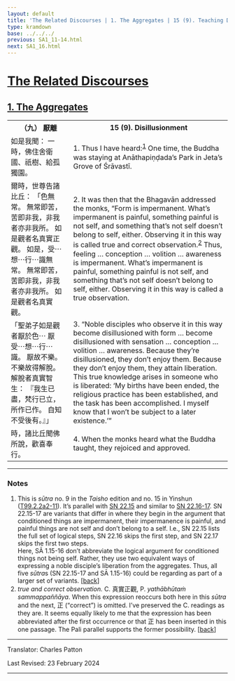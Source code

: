 ```yaml
---
layout: default
title: 'The Related Discourses | 1. The Aggregates | 15 (9). Teaching Disillusionment'
type: kramdown
base: ../../../
previous: SA1_11-14.html
next: SA1_16.html
---
```


<h1><a href='../index.html'>The Related Discourses</a></h1>
<h2><a href='index.html'>1. The Aggregates</a></h2>

<table class="trans">
  <th class='ch'>（九） 厭離</th>
  <th class='en'>15 (9). Disillusionment</th>
  <tr>
    <td class="ch" title='t99.2.2a2'>如是我聞： 一時，佛住舍衛國、祇樹、給孤獨園。</td>
    <td id='p1'>1. Thus I have heard:<sup id="ref1"><a href="#n1">1</a></sup> One time, the Buddha was staying at Anāthapiṇḍada’s Park in Jeta’s Grove of Śrāvastī.</td>
  </tr>
  <tr>
    <td class="ch" title='t99.2.2a3'>爾時，世尊告諸比丘： 「色無常。 無常即苦，苦即非我，非我者亦非我所。 如是觀者名真實正觀。 如是，受⋯想⋯行⋯識無常。 無常即苦，苦即非我，非我者亦非我所。 如是觀者名真實觀。</td>
    <td id='p2'>2. It was then that the Bhagavān addressed the monks, “Form is impermanent. What’s impermanent is painful, something painful is not self, and something that’s not self doesn’t belong to self, either. Observing it in this way is called true and correct observation.<sup id="ref2"><a href="#n2">2</a></sup> Thus, feeling … conception … volition … awareness is impermanent. What’s impermanent is painful, something painful is not self, and something that’s not self doesn’t belong to self, either. Observing it in this way is called a true observation.</td>
  </tr>
  <tr>
    <td class="ch" title='t99.2.2a7'>「聖弟子如是觀者厭於色⋯ 厭受⋯想⋯行⋯識。 厭故不樂。 不樂故得解脫。 解脫者真實智生： 『我生已盡，梵行已立，所作已作。 自知不受後有。』」</td>
    <td id='p3'>3. “Noble disciples who observe it in this way become disillusioned with form … become disillusioned with sensation … conception … volition … awareness. Because they’re disillusioned, they don’t enjoy them. Because they don’t enjoy them, they attain liberation. This true knowledge arises in someone who is liberated: ‘My births have been ended, the religious practice has been established, and the task has been accomplished. I myself know that I won’t be subject to a later existence.’”</td>
  </tr>
  <tr>
    <td class="ch" title='t99.2.2a10'>時，諸比丘聞佛所說，歡喜奉行。</td>
    <td id='p4'>4. When the monks heard what the Buddha taught, they rejoiced and approved.</td>
  </tr>
</table>

<hr/>

<h3 id="notes">Notes</h3>

<ol>
<li id="n1">This is <em>sūtra</em> no. 9 in the <cite>Taisho</cite> edition and no. 15 in Yinshun (<a href="https://cbetaonline.dila.edu.tw/zh/T02n0099_p0002a02" target="_blank">T99.2.2a2-11</a>). It’s parallel with <a href="https://suttacentral.net/sn22.15" target="_blank">SN 22.15</a> and similar to <a href="https://suttacentral.net/sn22.16" target="_blank">SN 22.16-17</a>. SN 22.15-17 are variants that differ in where they begin in the argument that conditioned things are impermanent, their impermanence is painful, and painful things are not self and don’t belong to a self. I.e., SN 22.15 lists the full set of logical steps, SN 22.16 skips the first step, and SN 22.17 skips the first two steps.<br/>
Here, SĀ 1.15-16 don’t abbreviate the logical argument for conditioned things not being self. Rather, they use two equivalent ways of expressing a noble disciple’s liberation from the aggregates. Thus, all five <em>sūtra</em>s (SN 22.15-17 and SĀ 1.15-16) could be regarding as part of a larger set of variants. [<a href="#ref1">back</a>]</li>
<li id="n2"><em>true and correct observation.</em> C. 真實正觀, P. <em>yathābhūtaṁ sammappaññāya</em>. When this expression reoccurs both here in this <em>sūtra</em> and the next, 正 (“correct”) is omitted. I’ve preserved the C. readings as they are. It seems equally likely to me that the expression has been abbreviated after the first occurrence or that 正 has been inserted in this one passage. The Pali parallel supports the former possibility. [<a href="#ref2">back</a>]</li>
</ol>
<hr/>

<p class="translator">Translator: Charles Patton</p>
<p class='revised'>Last Revised: 23 February 2024</p>

<hr/>